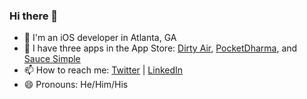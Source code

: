 ### Hi there 👋

- 📛  I'm an iOS developer in Atlanta, GA
- 📱  I have three apps in the App Store: [Dirty Air](https://apps.apple.com/jp/app/dirty-air/id6443592998),  [PocketDharma](https://apps.apple.com/zw/app/pocket-dharma/id1583687660), and [Sauce Simple](https://apps.apple.com/zw/app/sauce-simple/id1569193677)
- 📫  How to reach me: [Twitter](https://twitter.com/ShuggieBlaine) | [LinkedIn](https://www.linkedin.com/in/dannheisser/)
- 😄  Pronouns: He/Him/His
